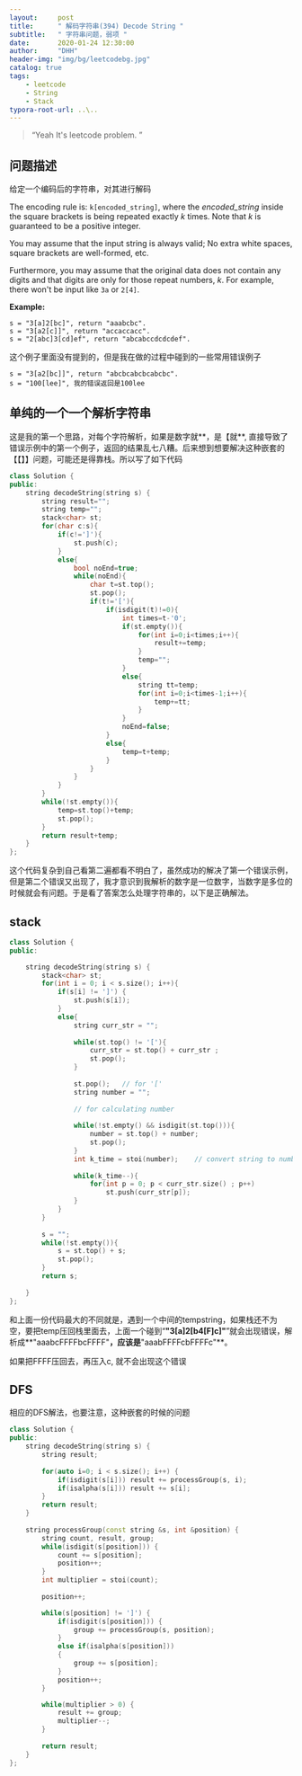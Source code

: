 ```yaml
---
layout:     post
title:      " 解码字符串(394) Decode String "
subtitle:   " 字符串问题，弱项 "
date:       2020-01-24 12:30:00
author:     "DHH"
header-img: "img/bg/leetcodebg.jpg"
catalog: true
tags:
    - leetcode
    - String
    - Stack
typora-root-url: ..\..
---
```


> “Yeah It's leetcode problem. ”

## 问题描述

给定一个编码后的字符串，对其进行解码

The encoding rule is: `k[encoded_string]`, where the *encoded_string* inside the square brackets is being repeated exactly *k* times. Note that *k* is guaranteed to be a positive integer.

You may assume that the input string is always valid; No extra white spaces, square brackets are well-formed, etc.

Furthermore, you may assume that the original data does not contain any digits and that digits are only for those repeat numbers, *k*. For example, there won't be input like `3a` or `2[4]`.

**Example:**

```
s = "3[a]2[bc]", return "aaabcbc".
s = "3[a2[c]]", return "accaccacc".
s = "2[abc]3[cd]ef", return "abcabccdcdcdef".
```

这个例子里面没有提到的，但是我在做的过程中碰到的一些常用错误例子

```
s = "3[a2[bc]]", return "abcbcabcbcabcbc".
s = "100[lee]", 我的错误返回是100lee
```

## 单纯的一个一个解析字符串

这是我的第一个思路，对每个字符解析，如果是数字就\*\*，是【就\*\*, 直接导致了错误示例中的第一个例子，返回的结果乱七八糟。后来想到想要解决这种嵌套的【【】】问题，可能还是得靠栈。所以写了如下代码

```c++
class Solution {
public:
    string decodeString(string s) {
        string result="";
        string temp="";
        stack<char> st;
        for(char c:s){
            if(c!=']'){
                st.push(c);                
            }
            else{                
                bool noEnd=true;
				while(noEnd){
					char t=st.top();
					st.pop();
					if(t!='['){
						if(isdigit(t)!=0){
							int times=t-'0';
							if(st.empty()){
								for(int i=0;i<times;i++){
									result+=temp;
								}
								temp="";
							}
							else{
                                string tt=temp;
								for(int i=0;i<times-1;i++){
									temp+=tt;
								}
							}
							noEnd=false;
						}
						else{
							temp=t+temp;
						}
					}
				}
            }             
        }
        while(!st.empty()){
            temp=st.top()+temp;
            st.pop();
        }
        return result+temp;
    }
};
```

这个代码复杂到自己看第二遍都看不明白了，虽然成功的解决了第一个错误示例，但是第二个错误又出现了，我才意识到我解析的数字是一位数字，当数字是多位的时候就会有问题。于是看了答案怎么处理字符串的，以下是正确解法。

## stack

```c++
class Solution {
public:

    string decodeString(string s) {
        stack<char> st;
        for(int i = 0; i < s.size(); i++){
            if(s[i] != ']') {
                st.push(s[i]);
            }
            else{
                string curr_str = "";
                
                while(st.top() != '['){
                    curr_str = st.top() + curr_str ;
                    st.pop();
                }
                
                st.pop();   // for '['
                string number = "";
                
                // for calculating number
                
                while(!st.empty() && isdigit(st.top())){
                    number = st.top() + number;
                    st.pop();
                }
                int k_time = stoi(number);    // convert string to number
                
                while(k_time--){
                    for(int p = 0; p < curr_str.size() ; p++)
                        st.push(curr_str[p]);
                }
            }
        }
        
        s = "";
        while(!st.empty()){
            s = st.top() + s;
            st.pop();
        }
        return s;
        
    }
};
```



和上面一份代码最大的不同就是，遇到一个中间的tempstring，如果栈还不为空，要把temp压回栈里面去，上面一个碰到“**"3[a]2[b4[F]c]"**”就会出现错误，解析成**"aaabcFFFFbcFFFF"**，应该是**"aaabFFFFcbFFFFc"**。

如果把FFFF压回去，再压入c, 就不会出现这个错误

## DFS

相应的DFS解法，也要注意，这种嵌套的时候的问题

```c++
class Solution {
public:
    string decodeString(string s) {
        string result;
        
        for(auto i=0; i < s.size(); i++) {
            if(isdigit(s[i])) result += processGroup(s, i);
            if(isalpha(s[i])) result += s[i];
        }
        return result;
    }
    
    string processGroup(const string &s, int &position) {
        string count, result, group;
        while(isdigit(s[position])) {
            count += s[position];
            position++;
        }
        int multiplier = stoi(count);
        
        position++;

        while(s[position] != ']') {
            if(isdigit(s[position])) {
                group += processGroup(s, position);
            }
            else if(isalpha(s[position]))
            {
                group += s[position];
            }
            position++;
        }

        while(multiplier > 0) {
            result += group;
            multiplier--;
        }
        
        return result;        
    }
};
```



